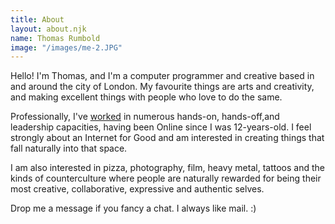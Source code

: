```yaml
---
title: About
layout: about.njk
name: Thomas Rumbold
image: "/images/me-2.JPG"
---
```


Hello! I'm Thomas, and I'm a computer programmer and creative based in and around the city of
London. My favourite things are arts and creativity, and making excellent things with people who
love to do the same.

Professionally, I've
<span class="dash-link"><a href="https://www.linkedin.com/in/thomasrumbold" target="_blank">worked</a></span>
in numerous hands-on, hands-off,and leadership capacities, having been Online since I was
12-years-old. I feel strongly about an Internet for Good and am interested in creating things that
fall naturally into that space.

I am also interested in pizza, photography, film, heavy metal, tattoos and the kinds of
counterculture where people are naturally rewarded for being their most creative, collaborative,
expressive and authentic selves.

Drop me a message if you fancy a chat. I always like mail. :)
